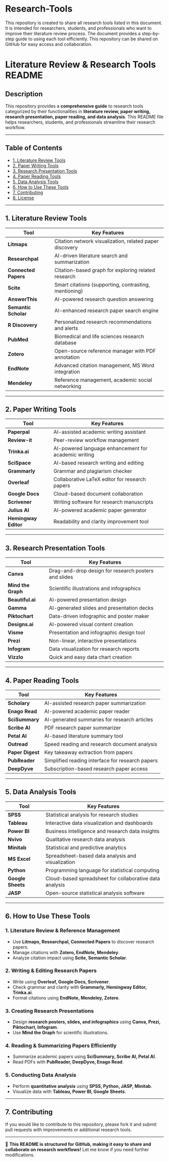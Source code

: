 # Research-Tools
This repository is created to share all research tools listed in this document. It is intended for researchers, students, and professionals who want to improve their literature review process. The document provides a step-by-step guide to using each tool efficiently. This repository can be shared on GitHub for easy access and collaboration. 
# Literature Review & Research Tools README

## **Description**
This repository provides a **comprehensive guide** to research tools categorized by their functionalities in **literature review, paper writing, research presentation, paper reading, and data analysis**. This README file helps researchers, students, and professionals streamline their research workflow.

---

## **Table of Contents**
- [1. Literature Review Tools](#1-literature-review-tools)
- [2. Paper Writing Tools](#2-paper-writing-tools)
- [3. Research Presentation Tools](#3-research-presentation-tools)
- [4. Paper Reading Tools](#4-paper-reading-tools)
- [5. Data Analysis Tools](#5-data-analysis-tools)
- [6. How to Use These Tools](#6-how-to-use-these-tools)
- [7. Contributing](#7-contributing)
- [8. License](#8-license)

---

## **1. Literature Review Tools**

| **Tool**             | **Key Features** |
|----------------------|----------------|
| **Litmaps**         | Citation network visualization, related paper discovery |
| **Researchpal**     | AI-driven literature search and summarization |
| **Connected Papers**| Citation-based graph for exploring related research |
| **Scite**           | Smart citations (supporting, contrasting, mentioning) |
| **AnswerThis**      | AI-powered research question answering |
| **Semantic Scholar**| AI-enhanced research paper search engine |
| **R Discovery**     | Personalized research recommendations and alerts |
| **PubMed**          | Biomedical and life sciences research database |
| **Zotero**          | Open-source reference manager with PDF annotation |
| **EndNote**         | Advanced citation management, MS Word integration |
| **Mendeley**        | Reference management, academic social networking |

---

## **2. Paper Writing Tools**

| **Tool**          | **Key Features** |
|------------------|----------------|
| **Paperpal**     | AI-assisted academic writing assistant |
| **Review-it**    | Peer-review workflow management |
| **Trinka.ai**    | AI-powered language enhancement for academic writing |
| **SciSpace**     | AI-based research writing and editing |
| **Grammarly**    | Grammar and plagiarism checker |
| **Overleaf**     | Collaborative LaTeX editor for research papers |
| **Google Docs**  | Cloud-based document collaboration |
| **Scrivener**    | Writing software for research manuscripts |
| **Julius AI**    | AI-powered academic paper generator |
| **Hemingway Editor** | Readability and clarity improvement tool |

---

## **3. Research Presentation Tools**

| **Tool**         | **Key Features** |
|------------------|----------------|
| **Canva**       | Drag-and-drop design for research posters and slides |
| **Mind the Graph** | Scientific illustrations and infographics |
| **Beautiful.ai** | AI-powered presentation design |
| **Gamma**       | AI-generated slides and presentation decks |
| **Piktochart**  | Data-driven infographic and poster maker |
| **Designs.ai**  | AI-powered visual content creation |
| **Visme**       | Presentation and infographic design tool |
| **Prezi**       | Non-linear, interactive presentations |
| **Infogram**    | Data visualization for research reports |
| **Vizzlo**      | Quick and easy data chart creation |

---

## **4. Paper Reading Tools**

| **Tool**         | **Key Features** |
|------------------|----------------|
| **Scholary**     | AI-assisted research paper summarization |
| **Enago Read**   | AI-powered academic paper reader |
| **SciSummary**   | AI-generated summaries for research articles |
| **Scribe AI**    | PDF research paper summarizer |
| **Petal AI**     | AI-based literature summary tool |
| **Outread**      | Speed reading and research document analysis |
| **Paper Digest** | Key takeaway extraction from papers |
| **PubReader**    | Simplified reading interface for research papers |
| **DeepDyve**     | Subscription-based research paper access |

---

## **5. Data Analysis Tools**

| **Tool**       | **Key Features** |
|---------------|----------------|
| **SPSS**      | Statistical analysis for research studies |
| **Tableau**   | Interactive data visualization and dashboards |
| **Power BI**  | Business intelligence and research data insights |
| **Nvivo**     | Qualitative research data analysis |
| **Minitab**   | Statistical and predictive analytics |
| **MS Excel**  | Spreadsheet-based data analysis and visualization |
| **Python**    | Programming language for statistical computing |
| **Google Sheets** | Cloud-based spreadsheet for collaborative data analysis |
| **JASP**      | Open-source statistical analysis software |

---

## **6. How to Use These Tools**

### **1. Literature Review & Reference Management**
- Use **Litmaps, Researchpal, Connected Papers** to discover research papers.
- Manage citations with **Zotero, EndNote, Mendeley**.
- Analyze citation impact using **Scite, Semantic Scholar**.

### **2. Writing & Editing Research Papers**
- Write using **Overleaf, Google Docs, Scrivener**.
- Check grammar and clarity with **Grammarly, Hemingway Editor, Trinka.ai**.
- Format citations using **EndNote, Mendeley, Zotero**.

### **3. Creating Research Presentations**
- Design **research posters, slides, and infographics** using **Canva, Prezi, Piktochart, Infogram**.
- Use **Mind the Graph** for scientific illustrations.

### **4. Reading & Summarizing Papers Efficiently**
- Summarize academic papers using **SciSummary, Scribe AI, Petal AI**.
- Read PDFs with **PubReader, DeepDyve, Enago Read**.

### **5. Conducting Data Analysis**
- Perform **quantitative analysis** using **SPSS, Python, JASP, Minitab**.
- Visualize data with **Tableau, Power BI, Google Sheets**.

---

## **7. Contributing**
If you would like to contribute to this repository, please fork it and submit pull requests with improvements or additional research tools.


---

🚀 **This README is structured for GitHub, making it easy to share and collaborate on research workflows!** Let me know if you need further modifications.
